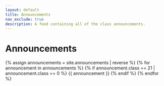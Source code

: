 ```yaml
---
layout: default
title: Announcements
nav_exclude: true
description: A feed containing all of the class announcements.
---
```


# Announcements

{% assign announcements = site.announcements | reverse %}
{% for announcement in announcements %}
{% if announcement.class == 21 | announcement.class == 0 %}
{{ announcement }}
{% endif %}
{% endfor %}
